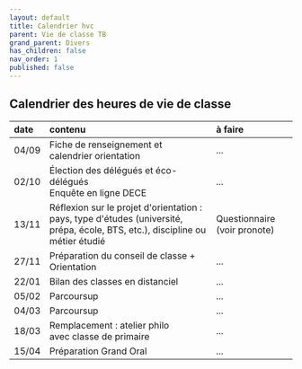 ```yaml
---
layout: default
title: Calendrier hvc
parent: Vie de classe TB
grand_parent: Divers
has_children: false
nav_order: 1
published: false
---
```

## Calendrier des heures de vie de classe

| date | contenu | à faire |
| :--------- | :------- | :--------- |
| 04/09 | Fiche de renseignement et calendrier orientation | ... |
| 02/10 | Élection des délégués et éco-délégués <br> Enquête en ligne DECE | ... |
| 13/11 | Réflexion sur le projet d'orientation : pays, type d'études (université, prépa, école, BTS, etc.), discipline ou métier étudié | Questionnaire (voir pronote) |
| 27/11 | Préparation du conseil de classe + Orientation |  ... |
| 22/01 |Bilan des classes en distanciel |  ... |
| 05/02 | Parcoursup |  ... |
| 04/03 | Parcoursup |  ... |
| 18/03 | Remplacement : atelier philo <br> avec classe de primaire |  ... |
| 15/04 | Préparation Grand Oral |  ... |